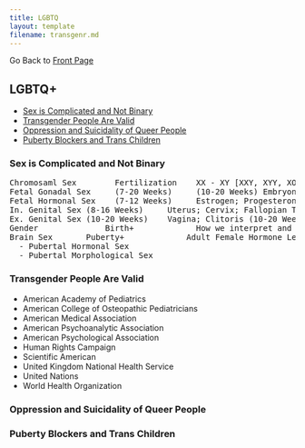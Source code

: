 ```yaml
---
title: LGBTQ
layout: template
filename: transgenr.md
--- 
```


Go Back to [Front Page](index.md)

## LGBTQ+
- [Sex is Complicated and Not Binary](#sex-is-complicated-and-not-a-binary)
- [Transgender People Are Valid](#transgender-people-are-valid)
- [Oppression and Suicidality of Queer People](#oppression-and-suicidality-of-queer-people)
- [Puberty Blockers and Trans Children](#puberty-blockers-and-trans-children)

### Sex is Complicated and Not Binary
<pre>
Chromosaml Sex        Fertilization	   XX - XY [XXY, XYY, XO]
Fetal Gonadal Sex     (7-20 Weeks)	   (10-20 Weeks) Embryonic Ovaries - (7-12 Weeks) Embryonic Testes
Fetal Hormonal Sex    (7-12 Weeks)	   Estrogen; Progesterone - Testosterone
In. Genital Sex	(8-16 Weeks)  	 Uterus; Cervix; Fallopian Tubes - Vas Deferens; Prostate; Epididymis
Ex. Genital Sex	(10-20 Weeks) 	 Vagina; Clitoris (10-20 Weeks) - Penis; Scrotum (12-14 Weeks)
Gender			    Birth+		       How we interpret and categorize the mixture of all previous stages.
Brain Sex		Puberty+		     Adult Female Hormone Levels/Patterns - Adult Male Hormone Levels/Patterns
  - Pubertal Hormonal Sex
  - Pubertal Morphological Sex
</pre>

### Transgender People Are Valid
- American Academy of Pediatrics
- American College of Osteopathic Pediatricians
- American Medical Association
- American Psychoanalytic Association
- American Psychological Association
- Human Rights Campaign
- Scientific American
- United Kingdom National Health Service
- United Nations
- World Health Organization

### Oppression and Suicidality of Queer People

### Puberty Blockers and Trans Children
